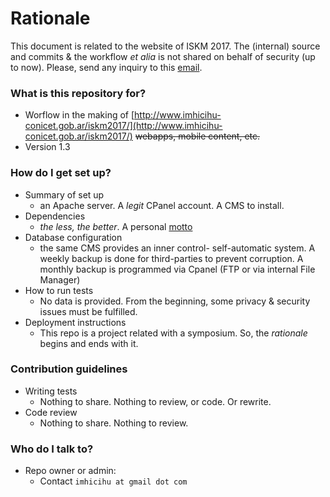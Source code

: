 # Rationale #

This document is related to the website of ISKM 2017. The (internal) source and commits & the workflow _et alia_ is not shared on behalf of security (up to now). Please, send any inquiry to this [email](mailto:imhicihu@gmail.com).

### What is this repository for? ###

* Worflow in the making of [http://www.imhicihu-conicet.gob.ar/iskm2017/](http://www.imhicihu-conicet.gob.ar/iskm2017/) ~~webapps, mobile content, etc.~~
* Version 1.3

### How do I get set up? ###

* Summary of set up
     - an Apache server. A _legit_ CPanel account. A CMS to install. 
* Dependencies
     - _the less, the better_. A personal [motto](http://dictionary.cambridge.org/es/diccionario/ingles/motto)
* Database configuration
     - the same CMS provides an inner control- self-automatic system. A weekly backup is done for third-parties to prevent corruption. A monthly backup is programmed via Cpanel (FTP or via internal File Manager)
* How to run tests
     - No data is provided. From the beginning, some privacy & security issues must be fulfilled.
* Deployment instructions
     - This repo is a project related with a symposium. So, the _rationale_ begins and ends with it.

### Contribution guidelines ###

* Writing tests
     - Nothing to share. Nothing to review, or code. Or rewrite.
* Code review
     - Nothing to share. Nothing to review.

### Who do I talk to? ###

* Repo owner or admin:
     - Contact `imhicihu at gmail dot com`
